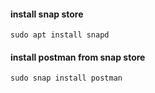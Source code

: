 #### install snap store
```
sudo apt install snapd
```

#### install postman from snap store
```
sudo snap install postman
```
